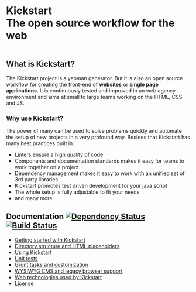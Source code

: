 # Kickstart<br>The open source workflow for the web

<img src="https://raw.githubusercontent.com/markusfalk/generator-kickstart/20150425_falk_release-v3.2.0/docs/kickstart.png" alt="">

## What is Kickstart?

The Kickstart project is a yeoman generator. But it is also an open source workflow for creating the front-end of **websites** or **single page applications**.
It is continuously tested and improved in an web agency environment and aims at small to large teams working on the HTML, CSS and JS.

### Why use Kickstart?

The power of many can be used to solve problems quickly and automate the setup of new projects in a very profound way. Besides that Kickstart has many best practices built in:

* Linters ensure a high quality of code
* Components and documentation standards makes it easy for teams to work together on a project
* Dependency management makes it easy to work with an unified set of 3rd party libraries
* Kickstart promotes test driven development for your java script
* The whole setup is fully adjustable to fit your needs
* and many more

## Documentation [![Dependency Status](https://gemnasium.com/markusfalk/generator-kickstart.svg)](https://gemnasium.com/markusfalk/generator-kickstart) [![Build Status](https://travis-ci.org/markusfalk/generator-kickstart.svg?branch=20150416_falk_test-creation-pass)](https://travis-ci.org/markusfalk/generator-kickstart)

* [Getting started with Kickstart](https://github.com/markusfalk/generator-kickstart/blob/20150425_falk_release-v3.2.0/docs/getting-started.md)
* [Directory structure and HTML placeholders](https://github.com/markusfalk/generator-kickstart/blob/20150425_falk_release-v3.2.0/docs/directory-structure.md)
* [Using Kickstart](https://github.com/markusfalk/generator-kickstart/blob/20150425_falk_release-v3.2.0/docs/using-kickstart.md)
* [Unit tests](https://github.com/markusfalk/generator-kickstart/blob/20150425_falk_release-v3.2.0/docs/unit-tests.md)
* [Grunt tasks and customization](https://github.com/markusfalk/generator-kickstart/blob/20150425_falk_release-v3.2.0/docs/grunt-customization.md)
* [WYSIWYG CMS and legacy browser support](https://github.com/markusfalk/generator-kickstart/blob/20150425_falk_release-v3.2.0/docs/wysiwyg-legacy.md)
* [Web technologies used by Kickstart](https://github.com/markusfalk/generator-kickstart/blob/20150425_falk_release-v3.2.0/docs/technologies.md)
* [License](https://github.com/markusfalk/generator-kickstart/blob/20150425_falk_release-v3.2.0/docs/license.md)
